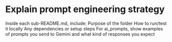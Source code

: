# Explain prompt engineering strategy


Inside each sub-README.md, include:
Purpose of the folder
How to run/test it locally
Any dependencies or setup steps
For ai_prompts, show examples of prompts you send to Gemini and what kind of responses you expect
